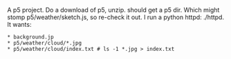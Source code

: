 A p5 project.
Do a download of p5, unzip. should get a p5 dir.
Which might stomp p5/weather/sketch.js, so re-check it out.
I run a python httpd: ./httpd.
It wants:

	* background.jp
	* p5/weather/cloud/*.jpg
	* p5/weather/cloud/index.txt # ls -1 *.jpg > index.txt
